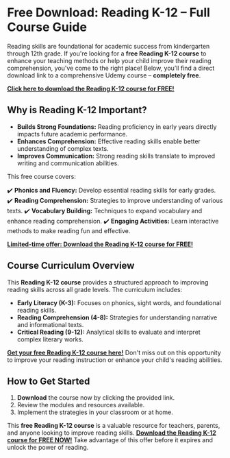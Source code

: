 # Free Download: Reading K-12 – Full Course Guide

Reading skills are foundational for academic success from kindergarten through 12th grade. If you're looking for a **free Reading K-12 course** to enhance your teaching methods or help your child improve their reading comprehension, you've come to the right place!  Below, you’ll find a direct download link to a comprehensive Udemy course – **completely free**.

[**Click here to download the Reading K-12 course for FREE!**](https://udemywork.com/reading-k-12)

## Why is Reading K-12 Important?

*   **Builds Strong Foundations:** Reading proficiency in early years directly impacts future academic performance.
*   **Enhances Comprehension:** Effective reading skills enable better understanding of complex texts.
*   **Improves Communication:** Strong reading skills translate to improved writing and communication abilities.

This free course covers:

✔️ **Phonics and Fluency:** Develop essential reading skills for early grades.
✔️ **Reading Comprehension:** Strategies to improve understanding of various texts.
✔️ **Vocabulary Building:** Techniques to expand vocabulary and enhance reading comprehension.
✔️ **Engaging Activities:** Learn interactive methods to make reading fun and effective.

[**Limited-time offer: Download the Reading K-12 course for FREE!**](https://udemywork.com/reading-k-12)

## Course Curriculum Overview

This **Reading K-12 course** provides a structured approach to improving reading skills across all grade levels. The curriculum includes:

*   **Early Literacy (K-3):** Focuses on phonics, sight words, and foundational reading skills.
*   **Reading Comprehension (4-8):** Strategies for understanding narrative and informational texts.
*   **Critical Reading (9-12):** Analytical skills to evaluate and interpret complex literary works.

[**Get your free Reading K-12 course here!**](https://udemywork.com/reading-k-12) Don't miss out on this opportunity to improve your reading instruction or enhance your child's reading abilities.

## How to Get Started

1.  **Download** the course now by clicking the provided link.
2.  Review the modules and resources available.
3.  Implement the strategies in your classroom or at home.

This **free Reading K-12 course** is a valuable resource for teachers, parents, and anyone looking to improve reading skills. [**Download the Reading K-12 course for FREE NOW!**](https://udemywork.com/reading-k-12) Take advantage of this offer before it expires and unlock the power of reading.
